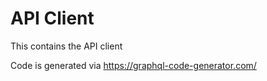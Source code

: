 # API Client
This contains the API client

Code is generated via https://graphql-code-generator.com/